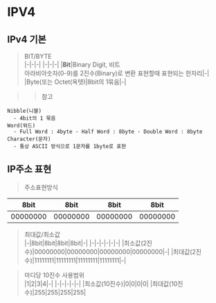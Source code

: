 # IPV4

IPv4 기본
---

> BIT/BYTE <br>
|-|-|-|
|-|-|-|
|**Bit**|Binary Digit, 비트<br>아라비아숫자(0-9)를 2진수(Binary)로 변환 표현할때 표현되는 한자리|-|
|Byte(또는 Octet(옥텟)|8bit의 1묶음|-|

> > 참고 <br>
```
Nibble(니블)
  - 4bit의 1 묶음
Word(워드)
  - Full Word : 4byte - Half Word : 8byte - Double Word : 8byte
Character(문자)
  - 통상 ASCII 방식으로 1문자를 1byte로 표현
```

IP주소 표현
---

>주소표현방식<br>

|8bit|8bit|8bit|8bit|
|-|-|-|-|
|00000000|00000000|00000000|00000000|

>최대값/최소값<br>
|-|8bit|8bit|8bit|8bit|-|
|-|-|-|-|-|-|
|최소값(2진수)|00000000|00000000|00000000|00000000|-|
|최대값(2진수)|11111111|11111111|11111111|11111111|-|

> 마디당 10진수 사용범위<br>
|1|2|3|4|-|
|-|-|-|-|-|
|최소값(10진수)|0|0|0|0|
|최대값(10진수)|255|255|255|255|

